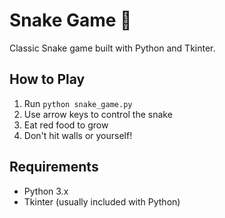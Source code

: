 # Snake Game 🐍



Classic Snake game built with Python and Tkinter.

## How to Play
1. Run `python snake_game.py`
2. Use arrow keys to control the snake
3. Eat red food to grow
4. Don't hit walls or yourself!

## Requirements
- Python 3.x
- Tkinter (usually included with Python)
